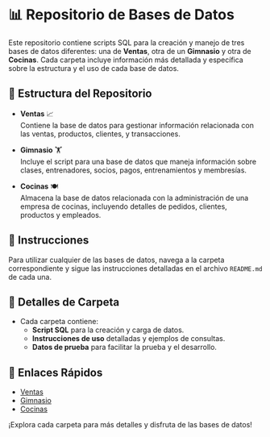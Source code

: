 # 📊 Repositorio de Bases de Datos

Este repositorio contiene scripts SQL para la creación y manejo de tres bases de datos diferentes: una de **Ventas**, otra de un **Gimnasio** y otra de **Cocinas**. Cada carpeta incluye información más detallada y específica sobre la estructura y el uso de cada base de datos.

## 📁 Estructura del Repositorio

- **Ventas** 📈  
  Contiene la base de datos para gestionar información relacionada con las ventas, productos, clientes, y transacciones.

- **Gimnasio** 🏋️  
  Incluye el script para una base de datos que maneja información sobre clases, entrenadores, socios, pagos, entrenamientos y membresías.

- **Cocinas** 🍽️  
  Almacena la base de datos relacionada con la administración de una empresa de cocinas, incluyendo detalles de pedidos, clientes, productos y empleados.

## 📜 Instrucciones

Para utilizar cualquier de las bases de datos, navega a la carpeta correspondiente y sigue las instrucciones detalladas en el archivo `README.md` de cada una.

## 📂 Detalles de Carpeta

- Cada carpeta contiene:
  - **Script SQL** para la creación y carga de datos.
  - **Instrucciones de uso** detalladas y ejemplos de consultas.
  - **Datos de prueba** para facilitar la prueba y el desarrollo.

## 🔗 Enlaces Rápidos

- [Ventas](./ventas/README.md)
- [Gimnasio](./gimnasio/README.md)
- [Cocinas](./cocinas/README.md)

¡Explora cada carpeta para más detalles y disfruta de las bases de datos!
